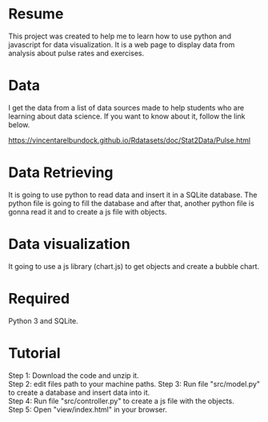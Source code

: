 # Resume
This project was created to help me to learn how to use python and javascript for data visualization. It is a web page to display data from analysis about pulse rates and exercises.  

# Data
I get the data from a list of data sources made to help students who are learning about data science. If you want to know about it, follow the link below. 

https://vincentarelbundock.github.io/Rdatasets/doc/Stat2Data/Pulse.html  

# Data Retrieving
It is going to use python to read data and insert it in a SQLite database. The python file is going to fill the database and after that, another python file is gonna read it and to create a js file with objects.

# Data visualization
It going to use a js library (chart.js) to get objects and create a bubble chart.

# Required
Python 3 and SQLite.

# Tutorial
Step 1: Download the code and unzip it.  
Step 2: edit files path to your machine paths.
Step 3: Run file "src/model.py" to create a database and insert data into it.  
Step 4: Run file "src/controller.py" to create a js file with the objects.  
Step 5: Open "view/index.html" in your browser.
